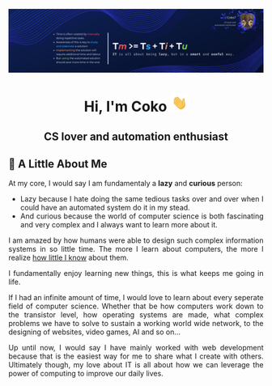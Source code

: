 ![Corentin Humbert](./images/banner_time_formula.png)

<h1 align="center">Hi, I'm Coko <img src="./images/hi.gif" width="35" /></h1>
<h2 align="center">CS lover and automation enthusiast</h2>

## 🐘 A Little About Me

<div align="justify">
<p>At my core, I would say I am fundamentaly a <b>lazy</b> and <b>curious</b> person:</p> 
<ul>
  <li>Lazy because I hate doing the same tedious tasks over and over when I could have an automated system do it in my stead.</li>
  <li>And curious because the world of computer science is both fascinating and very complex and I always want to learn more about it.</li>
</ul>
 <p>I am amazed by how humans were able to design such complex information systems in so little time. The more I learn about computers, the more I realize <a href="https://en.wikipedia.org/wiki/Dunning%E2%80%93Kruger_effect">how little I know</a> about them.</p>

<p>I fundamentally enjoy learning new things, this is what keeps me going in life.</p>
<p>If I had an infinite amount of time, I would love to learn about every seperate field of computer science. Whether that be how computers work down to the transistor level, how operating systems are made, what complex problems we have to solve to sustain a working world wide network, to the designing of websites, video games, AI and so on...</p>

<p>Up until now, I would say I have mainly worked with web development because that is the easiest way for me to share what I create with others.  Ultimately though, my love about IT is all about how we can leverage the power of computing to improve our daily lives.</p>
</div>

<!---
## 📬 How to reach me

You can contact me using the following:

<a href="https://www.linkedin.com/in/corentin-humbert/">
<img src="./images/linkedin.png" width="30px" alt="Coko | LinkedIn">
</a>

<a href="http://corentin-humbert.fr">
<img src="./images/web.png" width="30px" alt="Coko | Portfolio">
</a>
--->

<!---
Coko7/Coko7 is a ✨ special ✨ repository because its `README.md` (this file) appears on your GitHub profile.
You can click the Preview link to take a look at your changes.
--->

